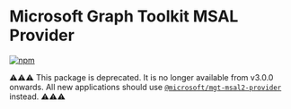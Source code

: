 # Microsoft Graph Toolkit MSAL Provider

[![npm](https://img.shields.io/npm/v/@microsoft/mgt-msal-provider?style=for-the-badge)](https://www.npmjs.com/package/@microsoft/mgt-msal-provider)

⚠️⚠️⚠️ This package is deprecated. It is no longer available from v3.0.0 onwards. All new applications should use [`@microsoft/mgt-msal2-provider`](https://learn.microsoft.com/graph/toolkit/providers/msal2) instead. ⚠️⚠️⚠️